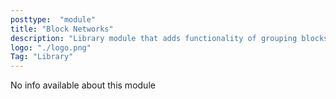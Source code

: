 ```yaml
---
posttype:  "module"  
title: "Block Networks"
description: "Library module that adds functionality of grouping blocks into networks"
logo: "./logo.png"
Tag: "Library"
---
```

No info available about this module

